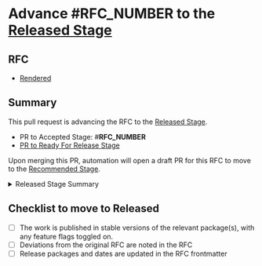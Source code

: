 # Advance #__RFC_NUMBER__ to the [Released Stage](https://github.com/emberjs/rfcs#released)

## RFC

- [Rendered](__RFC_RENDERED_URL__)

## Summary

This pull request is advancing the RFC to the [Released Stage](https://github.com/emberjs/rfcs#released).

- PR to Accepted Stage: #__RFC_NUMBER__
- [PR to Ready For Release Stage](__READY_FOR_RELEASE_PR__)

Upon merging this PR, automation will open a draft PR for this RFC to move to the [Recommended Stage](https://github.com/emberjs/rfcs#recommended).

<details>
<summary>Released Stage Summary</summary>

The work is published. If it is codebase-related work, it is in a stable version of the relevant package(s). If there are any critical deviations from the original RFC, they are briefly noted at the top of the RFC.

If the work for an RFC is spread across multiple releases of Ember or other packages, the RFC is considered to be in the Released stage when all features are available in stable releases and those packages and versions are noted in the RFC frontmatter.

Ember's RFC process can be used for process and work plans that are not about code. Some examples include Roadmap RFCs, changes to the RFC process itself, and changes to learning resources. When such an RFC is a candidate for Released, the work should be shipped as described, and the result should presented to the team with the intent of gathering feedback about whether anything is missing. If there is agreement that the work is complete, the RFC may be marked "Released" and a date is provided instead of a version.

An RFC is moved into "Released" when the above is verified by consensus of the relevant team(s) via a PR to update the stage.
</details>

## Checklist to move to Released

- [ ] The work is published in stable versions of the relevant package(s), with any feature flags toggled on.
- [ ] Deviations from the original RFC are noted in the RFC
- [ ] Release packages and dates are updated in the RFC frontmatter
